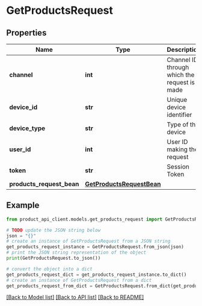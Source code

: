 # GetProductsRequest


## Properties

Name | Type | Description | Notes
------------ | ------------- | ------------- | -------------
**channel** | **int** | Channel ID through which the request is made | 
**device_id** | **str** | Unique device identifier | [optional] 
**device_type** | **str** | Type of the device | [optional] 
**user_id** | **int** | User ID making the request | [optional] 
**token** | **str** | Session Token | [optional] 
**products_request_bean** | [**GetProductsRequestBean**](GetProductsRequestBean.md) |  | [optional] 

## Example

```python
from product_api_client.models.get_products_request import GetProductsRequest

# TODO update the JSON string below
json = "{}"
# create an instance of GetProductsRequest from a JSON string
get_products_request_instance = GetProductsRequest.from_json(json)
# print the JSON string representation of the object
print(GetProductsRequest.to_json())

# convert the object into a dict
get_products_request_dict = get_products_request_instance.to_dict()
# create an instance of GetProductsRequest from a dict
get_products_request_from_dict = GetProductsRequest.from_dict(get_products_request_dict)
```
[[Back to Model list]](../README.md#documentation-for-models) [[Back to API list]](../README.md#documentation-for-api-endpoints) [[Back to README]](../README.md)


